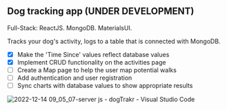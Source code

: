 ## Dog tracking app (UNDER DEVELOPMENT)

Full-Stack: ReactJS. MongoDB. MaterialsUI.

Tracks your dog's activity, logs to a table that is connected with MongoDB.

- [X] Make the 'Time Since' values reflect database values
- [X] Implement CRUD functionality on the activities page
- [ ] Create a Map page to help the user map potential walks
- [ ] Add authentication and user registration
- [ ] Sync charts with database values to show appropriate results

![2022-12-14 09_05_07-server js - dogTrakr - Visual Studio Code](https://user-images.githubusercontent.com/97664519/207472023-69bf8c97-f388-476c-b2e2-33862ed49538.png)
